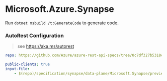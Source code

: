 # Microsoft.Azure.Synapse

Run `dotnet msbuild /t:GenerateCode` to generate code.

### AutoRest Configuration
> see https://aka.ms/autorest

```yaml
repo: https://github.com/Azure/azure-rest-api-specs/tree/0c7df327b5318cfb32c5ce8b24b89efc2ee929c8
```

``` yaml
public-clients: true
input-file:
    - $(repo)/specification/synapse/data-plane/Microsoft.Synapse/preview/2019-11-01-preview/monitoring.json
```
